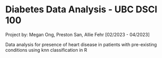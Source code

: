 <h1>Diabetes Data Analysis - UBC DSCI 100</h1>

<p>
  
Project by: Megan Ong, Preston San, Allie Fehr 
[02/2023 - 04/2023]

Data analysis for presence of heart disease in patients with pre-existing conditions using knn classification in R

</p>


